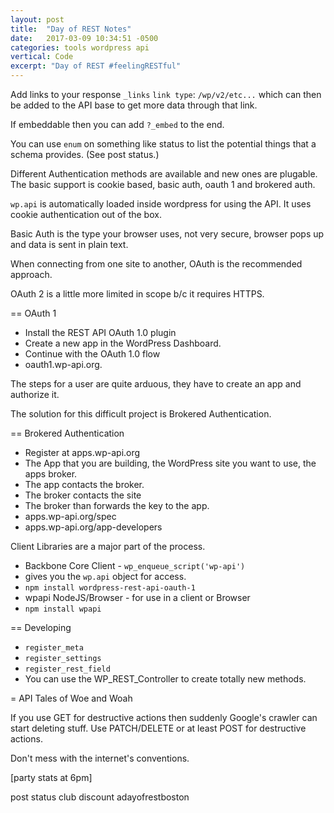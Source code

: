 ```yaml
---
layout: post
title:  "Day of REST Notes"
date:   2017-03-09 10:34:51 -0500
categories: tools wordpress api
vertical: Code
excerpt: "Day of REST #feelingRESTful"
---
```


Add links to your response `_links` `link type`: `/wp/v2/etc...` which can then be added to the API base to get more data through that link.

If embeddable then you can add `?_embed` to the end.

You can use `enum` on something like status to list the potential things that a schema provides. (See post status.)

Different Authentication methods are available and new ones are plugable. The basic support is cookie based, basic auth, oauth 1 and brokered auth.

`wp.api` is automatically loaded inside wordpress for using the API. It uses cookie authentication out of the box.

Basic Auth is the type your browser uses, not very secure, browser pops up and data is sent in plain text.

When connecting from one site to another, OAuth is the recommended approach.

OAuth 2 is a little more limited in scope b/c it requires HTTPS.

== OAuth 1
 - Install the REST API OAuth 1.0 plugin
 - Create a new app in the WordPress Dashboard.
 - Continue with the OAuth 1.0 flow
 - oauth1.wp-api.org.

The steps for a user are quite arduous, they have to create an app and authorize it.

The solution for this difficult project is Brokered Authentication.

== Brokered Authentication
 - Register at apps.wp-api.org
 - The App that you are building, the WordPress site you want to use, the apps broker.
 - The app contacts the broker.
 - The broker contacts the site
 - The broker than forwards the key to the app.
 - apps.wp-api.org/spec
 - apps.wp-api.org/app-developers

 Client Libraries are a major part of the process.
  - Backbone Core Client - `wp_enqueue_script('wp-api')`
   - gives you the `wp.api` object for access.
  - `npm install wordpress-rest-api-oauth-1`
  - wpapi NodeJS/Browser - for use in a client or Browser
   - `npm install wpapi`

== Developing
 - `register_meta`
 - `register_settings`
 - `register_rest_field`
 - You can use the WP_REST_Controller to create totally new methods.

= API Tales of Woe and Woah

If you use GET for destructive actions then suddenly Google's crawler can start
deleting stuff. Use PATCH/DELETE or at least POST for destructive actions.

Don't mess with the internet's conventions. 

[party stats at 6pm]

post status club discount adayofrestboston
